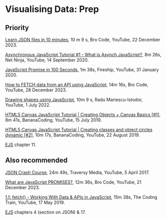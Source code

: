 # Visualising Data: Prep

## Priority

[Learn JSON files in 10 minutes](https://youtu.be/r4MLHHLctKw), 10 m 9 s, Bro Code, YouTube, 22 December 2023.  

[Asynchronous JavaScript Tutorial #1 - What is Asynch JavaScript?](https://www.youtube.com/watch?v=ZcQyJ-gxke0&list=PL4cUxeGkcC9jx2TTZk3IGWKSbtugYdrlu&index=2&ab_channel=NetNinja), 8m 26s, Net Ninja, YouTube, 14 September 2020.  

[JavaScript Promise in 100 Seconds](https://www.youtube.com/watch?v=RvYYCGs45L4&ab_channel=Fireship), 1m 38s, Fireship, YouTube, 31 January 2020.  

[How to FETCH data from an API using JavaScript](https://www.youtube.com/watch?v=37vxWr0WgQk&ab_channel=BroCode), 14m 16s, Bro Code, YouTube, 28 December 2023.  

[Drawing shapes using JavaScript](https://www.youtube.com/watch?v=PbY7lRpSZ00&list=PLB0Tybl0UNfb6BvBPePaiCNOFpzxeE86R&index=3&ab_channel=RaduMariescu-Istodor), 10m 9 s, Radu Mariescu-Istodor, YouTube, 1 July 2022.  

[HTML5 Canvas JavaScript Tutorial | Creating Objects + Canvas Basics [#1]](https://www.youtube.com/watch?v=p88rNckccmg&ab_channel=BananaCoding), 8m 41s, BananaCoding, YouTube, 15 July 2019.  

[HTML5 Canvas JavaScript Tutorial | Creating classes and object circles dynamic [#2]](https://www.youtube.com/watch?v=EutvXK3eh0I&ab_channel=BananaCoding), 10m 17s, BananaCoding, YouTube, 22 August 2019.  

[EJS](https://eloquentjavascript.net/index.html) chapter 11.  

## Also recommended

[JSON Crash Course](https://www.youtube.com/watch?v=wI1CWzNtE-M&ab_channel=TraversyMedia), 24m 49s, Traversy Media, YouTube, 5 April 2017.  

[What are JavaScript PROMISES?](https://www.youtube.com/watch?v=NOzi4wBHn0o&ab_channel=BroCode), 12m 36s, Bro Code, YouTube, 21 December 2023.  

[1.1: fetch() - Working With Data & APIs in JavaScript](https://www.youtube.com/watch?v=tc8DU14qX6I&ab_channel=TheCodingTrain), 15m 38s, The Coding Train, YouTube, 17 May 2019.  

[EJS](https://eloquentjavascript.net/index.html) chapters 4 (section on JSON) & 17.  
